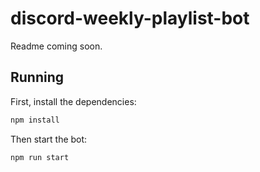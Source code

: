 # discord-weekly-playlist-bot

Readme coming soon.

## Running

First, install the dependencies:

```bash
npm install
```

Then start the bot:

```bash
npm run start
```
